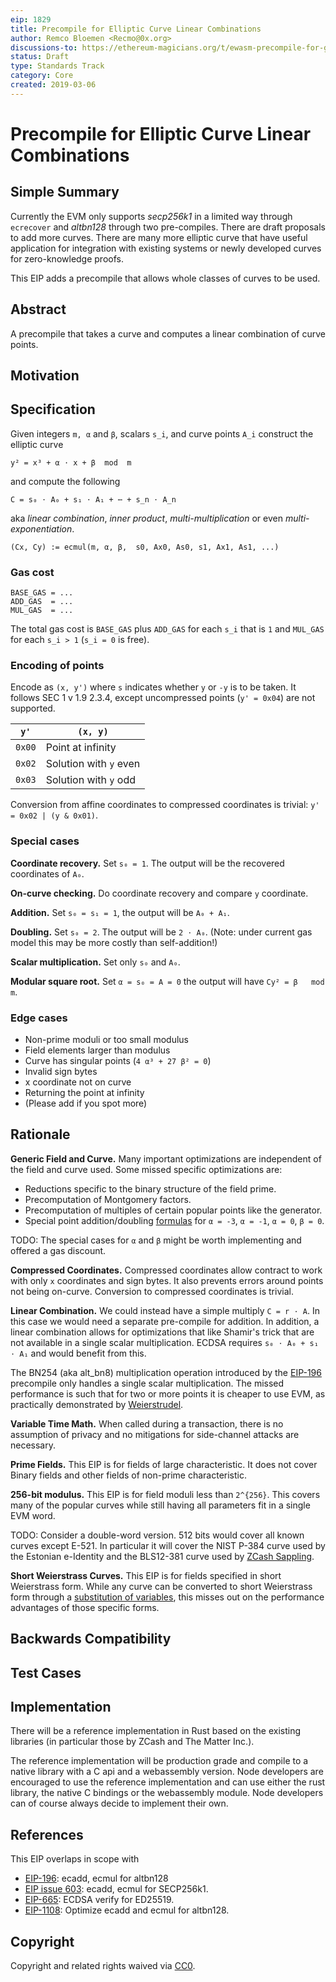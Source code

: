 ```yaml
---
eip: 1829
title: Precompile for Elliptic Curve Linear Combinations
author: Remco Bloemen <Recmo@0x.org>
discussions-to: https://ethereum-magicians.org/t/ewasm-precompile-for-general-elliptic-curve-math/2581
status: Draft
type: Standards Track
category: Core
created: 2019-03-06
---
```


# Precompile for Elliptic Curve Linear Combinations

## Simple Summary

Currently the EVM only supports *secp256k1* in a limited way through `ecrecover` and *altbn128* through two pre-compiles. There are draft proposals to add more curves. There are many more elliptic curve that have useful application for integration with existing systems or newly developed curves for zero-knowledge proofs.

This EIP adds a precompile that allows whole classes of curves to be used.

## Abstract

A precompile that takes a curve and computes a linear combination of curve points.

## Motivation

## Specification

Given integers `m, α` and `β`, scalars `s_i`, and curve points `A_i` construct the elliptic curve

```
y² = x³ + α ⋅ x + β  mod  m
```

and compute the following

```
C = s₀ ⋅ A₀ + s₁ ⋅ A₁ + ⋯ + s_n ⋅ A_n
```

aka *linear combination*, *inner product*, *multi-multiplication* or even *multi-exponentiation*.

```
(Cx, Cy) := ecmul(m, α, β,  s0, Ax0, As0, s1, Ax1, As1, ...)
```

### Gas cost

```
BASE_GAS = ...
ADD_GAS  = ...
MUL_GAS  = ...
```

The total gas cost is `BASE_GAS` plus `ADD_GAS` for each `s_i` that is `1` and `MUL_GAS` for each `s_i > 1` (`s_i = 0` is free).

### Encoding of points

Encode as `(x, y')` where `s` indicates whether `y` or `-y` is to be taken. It follows SEC 1 v 1.9 2.3.4, except uncompressed points (`y' = 0x04`) are not supported.

|  `y'`  | `(x, y)` |
|--------|-----|
| `0x00` | Point at infinity |
| `0x02` | Solution with `y` even |
| `0x03` | Solution with `y` odd |

Conversion from affine coordinates to compressed coordinates is trivial: `y' = 0x02 | (y & 0x01)`.

### Special cases

**Coordinate recovery.** Set `s₀ = 1`. The output will be the recovered coordinates of `A₀`.

**On-curve checking.** Do coordinate recovery and compare `y` coordinate.

**Addition.** Set `s₀ = s₁ = 1`, the output will be `A₀ + A₁`.

**Doubling.** Set `s₀ = 2`. The output will be `2 ⋅ A₀`. (Note: under current gas model this may be more costly than self-addition!)

**Scalar multiplication.** Set only `s₀` and `A₀`.

**Modular square root.** Set `α = s₀ = A = 0` the output will have `Cy² = β   mod  m`.

### Edge cases

* Non-prime moduli or too small modulus
* Field elements larger than modulus
* Curve has singular points (`4 α³ + 27 β² = 0`)
* Invalid sign bytes
* x coordinate not on curve
* Returning the point at infinity
* (Please add if you spot more)

## Rationale

**Generic Field and Curve.** Many important optimizations are independent of the field and curve used. Some missed specific optimizations are:

* Reductions specific to the binary structure of the field prime.
* Precomputation of Montgomery factors.
* Precomputation of multiples of certain popular points like the generator.
* Special point addition/doubling [formulas][formulas] for `α = -3`, `α = -1`, `α = 0`, `β = 0`.


[formulas]: https://www.hyperelliptic.org/EFD/g1p/auto-shortw.html

TODO: The special cases for `α` and `β` might be worth implementing and offered a gas discount.

**Compressed Coordinates.** Compressed coordinates allow contract to work with only `x` coordinates and sign bytes. It also prevents errors around points not being on-curve. Conversion to compressed coordinates is trivial.

**Linear Combination.** We could instead have a simple multiply `C = r ⋅ A`. In this case we would need a separate pre-compile for addition. In addition, a linear combination allows for optimizations that like Shamir's trick that are not available in a single scalar multiplication. ECDSA requires `s₀ ⋅ A₀ + s₁ ⋅ A₁` and would benefit from this.

The BN254 (aka alt_bn8) multiplication operation introduced by the [EIP-196][EIP-196] precompile only handles a single scalar multiplication. The missed performance is such that for two or more points it is cheaper to use EVM, as practically demonstrated by [Weierstrudel][ws].

[EIP-196]: ./eip-196.md
[ws]: https://medium.com/aztec-protocol/huffing-for-crypto-with-weierstrudel-9c9568c06901

**Variable Time Math.** When called during a transaction, there is no assumption of privacy and no mitigations for side-channel attacks are necessary.

**Prime Fields.** This EIP is for fields of large characteristic. It does not cover Binary fields and other fields of non-prime characteristic.

**256-bit modulus.** This EIP is for field moduli less than `2^{256}`. This covers many of the popular curves while still having all parameters fit in a single EVM word.

TODO: Consider a double-word version. 512 bits would cover all known curves except E-521. In particular it will cover the NIST P-384 curve used by the Estonian e-Identity and the BLS12-381 curve used by [ZCash Sappling][sappling].

[sappling]: https://z.cash/blog/new-snark-curve/

**Short Weierstrass Curves.** This EIP is for fields specified in short Weierstrass form. While any curve can be converted to short Weierstrass form through a [substitution of variables][cov], this misses out on the performance advantages of those specific forms.

[cov]: https://safecurves.cr.yp.to/equation.html

## Backwards Compatibility

## Test Cases

## Implementation

There will be a reference implementation in Rust based on the existing libraries (in particular those by ZCash and The Matter Inc.).

The reference implementation will be production grade and compile to a native library with a C api and a webassembly version. Node developers are encouraged to use the reference implementation and can use either the rust library, the native C bindings or the webassembly module. Node developers can of course always decide to implement their own.

## References

This EIP overlaps in scope with

* [EIP-196](./eip-196.md): ecadd, ecmul for altbn128
* [EIP issue 603](https://github.com/ethereum/EIPs/issues/603): ecadd, ecmul for SECP256k1.
* [EIP-665](./eip-665.md): ECDSA verify for ED25519.
* [EIP-1108](./eip-1108.md): Optimize ecadd and ecmul for altbn128.

## Copyright
Copyright and related rights waived via [CC0](https://creativecommons.org/publicdomain/zero/1.0/).

